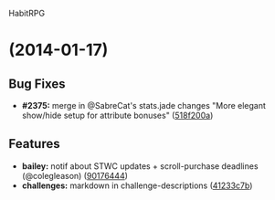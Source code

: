 <a name="">HabitRPG</a>
#  (2014-01-17)


## Bug Fixes

- **#2375:** merge in @SabreCat's stats.jade changes "More elegant show/hide setup for attribute bonuses"
  ([518f200a](https://github.com/habitrpg/habitrpg/commits/518f200a8fc7373b44ed7d7b5f016d921b0746bd))


## Features

- **bailey:** notif about STWC updates + scroll-purchase deadlines (@colegleason)
  ([90176444](https://github.com/habitrpg/habitrpg/commits/90176444e9c7a318040829e8b71d1493b5d58e9e))
- **challenges:** markdown in challenge-descriptions
  ([41233c7b](https://github.com/habitrpg/habitrpg/commits/41233c7b167905eeccfdff5589789e002ec23f97))

